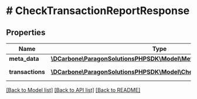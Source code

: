 # # CheckTransactionReportResponse

## Properties

Name | Type | Description | Notes
------------ | ------------- | ------------- | -------------
**meta_data** | [**\DCarbone\ParagonSolutionsPHPSDK\Model\MetaData**](MetaData.md) |  | [optional]
**transactions** | [**\DCarbone\ParagonSolutionsPHPSDK\Model\CheckTransactionReportInfo[]**](CheckTransactionReportInfo.md) | List of Transactions | [optional]

[[Back to Model list]](../../README.md#models) [[Back to API list]](../../README.md#endpoints) [[Back to README]](../../README.md)
